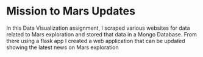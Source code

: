 # Mission to Mars Updates
In this Data Visualization assignment, I scraped various websites for data related to Mars exploration and stored that data in a Mongo Database.  From there using a flask app I created a web application that can be updated showing the latest news on Mars exploration
